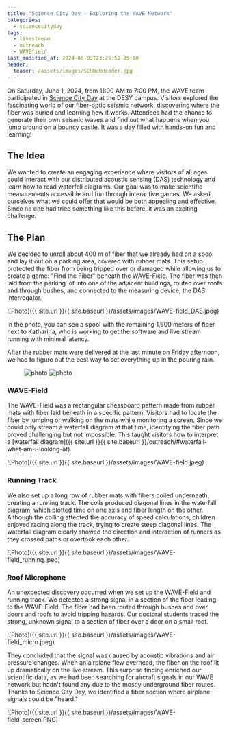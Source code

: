 ```yaml
---
title: "Science City Day - Exploring the WAVE Network"
categories:
  - sciencecityday
tags:
  - livestream
  - outreach
  - WAVEfield
last_modified_at: 2024-06-03T23:25:52-05:00
header:
  teaser: /assets/images/SCHWebHeader.jpg
---
```



On Saturday, June 1, 2024, from 11:00 AM to 7:00 PM, the WAVE team participated in [Science City Day](https://www.sciencecityday.de/programm/wave-field-huepfburg/) at the DESY campus. Visitors explored the fascinating world of our fiber-optic seismic network, discovering where the fiber was buried and learning how it works. Attendees had the chance to generate their own seismic waves and find out what happens when you jump around on a bouncy castle. It was a day filled with hands-on fun and learning! 

## The Idea

We wanted to create an engaging experience where visitors of all ages could interact with our distributed acoustic sensing (DAS) technology and learn how to read waterfall diagrams. Our goal was to make scientific measurements accessible and fun through interactive games. We asked ourselves what we could offer that would be both appealing and effective. Since no one had tried something like this before, it was an exciting challenge.

## The Plan

We decided to unroll about 400 m of fiber that we already had on a spool and lay it out on a parking area, covered with rubber mats.
 This setup protected the fiber from being tripped over or damaged while allowing us to create a game: "Find the Fiber" beneath the WAVE-Field.
The fiber was then laid from the parking lot into one of the adjacent buildings, routed over roofs and through bushes, and connected to the measuring device, the DAS interrogator. 

![Photo]({{ site.url }}{{ site.baseurl }}/assets/images/WAVE-field_DAS.jpeg)

In the photo, you can see a spool with the remaining 1,600 meters of fiber next to Katharina, who is working to get the software and live stream running with minimal latency.

After the rubber mats were delivered at the last minute on Friday afternoon, we had to figure out the best way to set everything up in the pouring rain.

<figure class="half">
  <img src="{{ site.url }}{{ site.baseurl }}/assets/images/WAVE-field_setup.jpeg" alt="photo">
  <img src="{{ site.url }}{{ site.baseurl }}/assets/images/WAVE-field_mats.jpeg" alt="photo">
</figure>

### WAVE-Field

The WAVE-Field was a rectangular chessboard pattern made from rubber mats with fiber laid beneath in a specific pattern. Visitors had to locate the fiber by jumping or walking on the mats while monitoring a screen. Since we could only stream a waterfall diagram at that time, identifying the fiber path proved challenging but not impossible. This taught visitors how to interpret a [waterfall diagram]({{ site.url }}{{ site.baseurl }}/outreach/#waterfall-what-am-i-looking-at).

![Photo]({{ site.url }}{{ site.baseurl }}/assets/images/WAVE-field.jpeg)

### Running Track

We also set up a long row of rubber mats with fibers coiled underneath, creating a running track. The coils produced diagonal lines in the waterfall diagram, which plotted time on one axis and fiber length on the other. Although the coiling affected the accuracy of speed calculations, children enjoyed racing along the track, trying to create steep diagonal lines. The waterfall diagram clearly showed the direction and interaction of runners as they crossed paths or overtook each other.

![Photo]({{ site.url }}{{ site.baseurl }}/assets/images/WAVE-field_running.jpeg)

### Roof Microphone

An unexpected discovery occurred when we set up the WAVE-Field and running track. We detected a strong signal in a section of the fiber leading to the WAVE-Field. The fiber had been routed through bushes and over doors and roofs to avoid tripping hazards. Our doctoral students traced the strong, unknown signal to a section of fiber over a door on a small roof. 

![Photo]({{ site.url }}{{ site.baseurl }}/assets/images/WAVE-field_micro.jpeg)

They concluded that the signal was caused by acoustic vibrations and air pressure changes. When an airplane flew overhead, the fiber on the roof lit up dramatically on the live stream. This surprise finding enriched our scientific data, as we had been searching for aircraft signals in our WAVE network but hadn't found any due to the mostly underground fiber routes. Thanks to Science City Day, we identified a fiber section where airplane signals could be "heard."

![Photo]({{ site.url }}{{ site.baseurl }}/assets/images/WAVE-field_screen.PNG)


